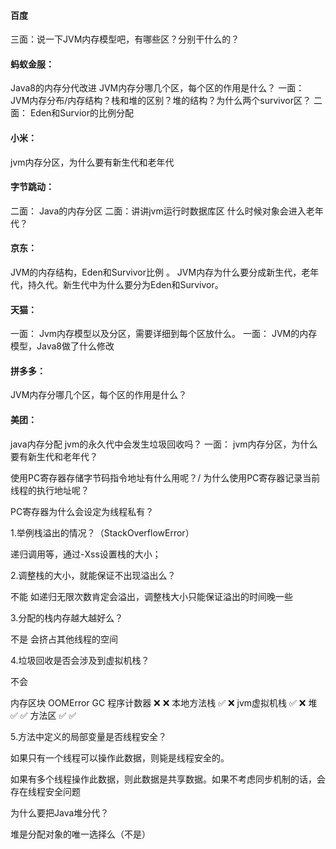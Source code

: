 #### 百度

三面：说一下JVM内存模型吧，有哪些区？分别干什么的？

#### 蚂蚁金服：

Java8的内存分代改进
 JVM内存分哪几个区，每个区的作用是什么？
 一面： JVM内存分布/内存结构？栈和堆的区别？堆的结构？为什么两个survivor区？
 二面： Eden和Survior的比例分配

#### 小米：

jvm内存分区，为什么要有新生代和老年代

#### 字节跳动：

二面： Java的内存分区
 二面：讲讲jvm运行时数据库区
 什么时候对象会进入老年代？

#### 京东：

JVM的内存结构，Eden和Survivor比例 。
 JVM内存为什么要分成新生代，老年代，持久代。新生代中为什么要分为Eden和Survivor。

#### 天猫：

一面： Jvm内存模型以及分区，需要详细到每个区放什么。
 一面： JVM的内存模型，Java8做了什么修改

#### 拼多多：

JVM内存分哪几个区，每个区的作用是什么？

#### 美团：

java内存分配
 jvm的永久代中会发生垃圾回收吗？
 一面： jvm内存分区，为什么要有新生代和老年代？



使用PC寄存器存储字节码指令地址有什么用呢？/ 为什么使用PC寄存器记录当前线程的执行地址呢？



PC寄存器为什么会设定为线程私有？



1.举例栈溢出的情况？（StackOverflowError）

递归调用等，通过-Xss设置栈的大小；

2.调整栈的大小，就能保证不出现溢出么？

不能 如递归无限次数肯定会溢出，调整栈大小只能保证溢出的时间晚一些

3.分配的栈内存越大越好么？

不是 会挤占其他线程的空间

4.垃圾回收是否会涉及到虚拟机栈？

不会

内存区块	OOMError	GC
程序计数器	       ❌	  ❌
本地方法栈	       ✅	  ❌
jvm虚拟机栈	    ✅	  ❌
堆	                      ✅	  ✅
方法区	              ✅      ✅

5.方法中定义的局部变量是否线程安全？

如果只有一个线程可以操作此数据，则毙是线程安全的。

如果有多个线程操作此数据，则此数据是共享数据。如果不考虑同步机制的话，会存在线程安全问题



为什么要把Java堆分代？



堆是分配对象的唯一选择么（不是）



